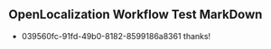 ## OpenLocalization Workflow Test MarkDown
* 039560fc-91fd-49b0-8182-8599186a8361 thanks!

<!--HONumber=Jul16_HO4-->


